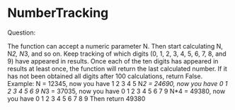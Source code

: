 # NumberTracking

Question:

The function can accept a numeric parameter N. Then start calculating N, N*2, N*3, and so on. Keep 
tracking of which digits (0, 1, 2, 3, 4, 5, 6, 7, 8, and 9) have appeared in results. Once each of the ten 
digits has appeared in results at least once, the function will return the last calculated number. If it has 
not been obtained all digits after 100 calculations, return False. 
Example: 
N = 12345, now you have 1 2 3 4 5 
N*2 = 24690, now you have 0 1 2 3 4 5 6 9 
N*3 = 37035, now you have 0 1 2 3 4 5 6 7 9 
N*4 = 49380, now you have 0 1 2 3 4 5 6 7 8 9 
Then return 49380